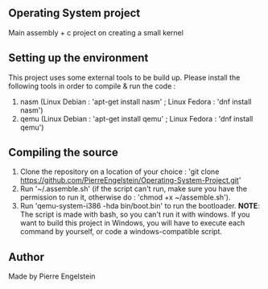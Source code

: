 ## Operating System project ##

Main assembly + c project on creating a small kernel

## Setting up the environment
This project uses some external tools to be build up. Please install the following tools in order to compile & run the code :
1. nasm (Linux Debian : 'apt-get install nasm' ; Linux Fedora : 'dnf install nasm')
2. qemu (Linux Debian : 'apt-get install qemu' ; Linux Fedora : 'dnf install qemu')

## Compiling the source
1. Clone the repository on a location of your choice : 'git clone https://github.com/PierreEngelstein/Operating-System-Project.git'
2. Run '~/.assemble.sh' (if the script can't run, make sure you have the permission to run it, otherwise do : 'chmod +x ~/assemble.sh').
3. Run 'qemu-system-i386 -hda bin/boot.bin' to run the bootloader.
**NOTE**: The script is made with bash, so you can't run it with windows. If you want to build this project in Windows, you will have to execute each command by yourself, or code a windows-compatible script.


## Author
Made by Pierre Engelstein
